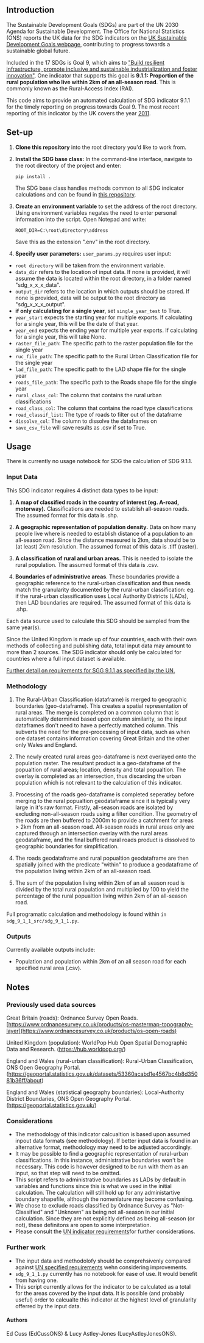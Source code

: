 ## Introduction

The Sustainable Development Goals (SDGs) are part of the UN 2030 Agenda for Sustainable Development. The Office for National Statistics (ONS) reports the UK data for the SDG indicators on the [UK Sustainable Development Goals webpage](https://sdgdata.gov.uk/), contributing to progress towards a sustainable global future. 

Included in the 17 SDGs is Goal 9, which aims to ["Build resilient infrastructure, promote inclusive and sustainable industrialization and foster innovation"](https://sdgs.un.org/goals/goal9). One indicator that supports this goal is **9.1.1: Proportion of the rural population who live within 2km of an all-season road**. This is commonly known as the Rural-Access Index (RAI). 

This code aims to provide an automated calculation of SDG indicator 9.1.1 for the timely reporting on progress towards Goal 9. The most recent reporting of this indicator by the UK covers the year [2011](https://sdgdata.gov.uk/9-1-1/).

## Set-up

1. **Clone this repository** into the root directory you'd like to work from. 

2. **Install the SDG base class:** In the command-line interface, navigate to the root directory of the project and enter:

    `pip install .`

   The SDG base class handles methods common to all SDG indicator calculations and can be found in [this repository](https://github.com/ONSgeo/sdg_base).

4. **Create an environment variable** to set the address of the root directory. Using environment variables negates the need to enter personal information into the script. Open Notepad and write:

    `ROOT_DIR=C:\root\directory\address`
    
    Save this as the extension ".env" in the root directory. 

5. **Specify user parameters:** `user_params.py` requires user input:

- `root directory` will be taken from the environment variable.
- `data_dir` refers to the location of input data. If none is provided, it will assume the data is located within the root directory, in a folder named "sdg_x_x_x_data".
- `output_dir` refers to the location in which outputs should be stored. If none is provided, data will be output to the root directory as "sdg_x_x_x_output".
- **if only calculating for a single year**, set `single_year_test` to True.
- `year_start` expects the starting year for multiple exports. If calculating for a single year, this will be the date of that year.
- `year_end` expects the ending year for multiple year exports. If calculating for a single year, this will take None.
- `raster_file_path`: The specific path to the raster population file for the single year
- `ruc_file_path`: The specific path to the Rural Urban Classification file for the single year
- `lad_file_path`: The specific path to the LAD shape file for the single year
- `roads_file_path`: The specific path to the Roads shape file for the single year
- `rural_class_col`: The column that contains the rural urban classifications
- `road_class_col`: The column that contains the road type classifications
- `road_classif_list`: The type of roads to filter out of the dataframe
- `dissolve_col`: The column to dissolve the dataframes on
- `save_csv_file` will save results as .csv if set to True.


## Usage      


There is currently no usage notebook for SDG the calculation of SDG 9.1.1.


### Input Data

This SDG indicator requires 4 distinct data types to be input: 

1. **A map of classified roads in the country of interest (eg. A-road, motorway).** Classifications are needed to establish all-season roads. The assumed format for this data is .shp. 

2. **A geographic representation of population density.** Data on how many people live where is needed to establish distance of a population to an all-season road. Since the distance measured is 2km, data should be to (at least) 2km resolution. The assumed format of this data is .tiff (raster).  

3. **A classification of rural and urban areas.** This is needed to isolate the rural population. The assumed format of this data is .csv.

4. **Boundaries of administrative areas**. These boundaries provide a geographic reference to the rural-urban classification and thus needs match the granularity documented by the rural-urban classification: eg. if the rural-urban classification uses Local Authority Districts (LADs), then LAD boundaries are required. The assumed format of this data is .shp. 

Each data source used to calculate this SDG should be sampled from the same year(s).   

Since the United Kingdom is made up of four countries, each with their own methods of collecting and publishing data, total input data may amount to more than 2 sources. The SDG indicator should only be calculated for countries where a full input dataset is available. 

[Further detail on requirements for SGG 9.1.1 as specified by the UN.](https://unstats.un.org/sdgs/metadata/files/Metadata-09-01-01.pdf) 

### Methodology

1. The Rural-Urban Classification (dataframe) is merged to geographic boundaries (geo-dataframe). This creates a spatial representation of rural areas. The merge is completed on a common column that is automatically determined based upon column similarity, so the input dataframes don't need to have a perfectly matched column. This subverts the need for the pre-processing of input data, such as when one dataset contains information covering Great Britain and the other only Wales and England. 

2. The newly created rural areas geo-dataframe is next overlayed onto the population raster. The resultant product is a geo-dataframe of the popualtion of rural areas; location, density and total popualtion. The overlay is completed as an intersection, thus discarding the urban population which is not relevant to the calculation of this indicator. 

3. Processing of the roads geo-dataframe is completed seperatley before merging to the rural popualtion geodataframe since it is typically very large in it's raw format. Firstly, all-season roads are isolated by excluding non-all-season roads using a filter condition. The geometry of the roads are then buffered to 2000m to provide a catchment for areas > 2km from an all-season road. All-season roads in rural areas only are captured through an intersection overlay with the rural areas geodataframe, and the final buffered rural roads product is dissolved to geographic boundaries for simplification. 

4. The roads geodataframe and rural popualtion geodataframe are then spatially joined with the predicate "within" to produce a geodataframe of the population living within 2km of an all-season road.

5. The sum of the population living within 2km of an all season road is divided by the total rural population and multiplied by 100 to yield the percentage of the rural popualtion living within 2km of an all-season road.
     
Full programatic calculation and methodology is found within `in sdg_9_1_1_src/sdg_9_1_1.py`.  

### Outputs

Currently available outputs include:

- Population and population within 2km of an all season road for each specified rural area (.csv).


## Notes


### Previously used data sources
    
Great Britain (roads): Ordnance Survey Open Roads. 
[https://www.ordnancesurvey.co.uk/products/os-mastermap-topography-layer](https://www.ordnancesurvey.co.uk/products/os-open-roads)
    
United Kingdom (population): WorldPop Hub Open Spatial Demographic Data and Research.
(https://hub.worldpop.org/)
        
England and Wales (rural-urban classification): Rural-Urban Classification, ONS Open Geography Portal.  
(https://geoportal.statistics.gov.uk/datasets/53360acabd1e4567bc4b8d35081b36ff/about)
    
England and Wales (statistical geography boundaries): Local-Authority District Boundaries, ONS Open Geography Portal. 
(https://geoportal.statistics.gov.uk/) 


### Considerations

- The methodology of this indicator calcualtion is based upon assumed inpout data formats (see methodology). If better input data is found in an alternative format, methodology may need to be adjusted accordingly.
- It may be possible to find a geographic representation of rural-urban classifications. In this instance, administrative boundaries won't be necessary. This code is however designed to be run with them as an input, so that step will need to be omitted.
- This script refers to administrative boundaries as LADs by default in variables and functions since this is what we used in the initial calculation. The calculation will still hold up for any administartive boundary shapefile, although the nomenlature may become confusing.
- We chose to exclude roads classified by Ordnance Survey as "Not-Classified" and "Unknown" as being not all-season in our initial calculation. Since they are not explicitly defined as being all-season (or not), these definitons are open to some interpretation. 
- Please consult the [UN indicator requirements](https://unstats.un.org/sdgs/metadata/files/Metadata-09-01-01.pdf)for further considerations.

### Further work 

- The input data and methodolofy should be comprehsivenly compared against [UN specified requirements](https://unstats.un.org/sdgs/metadata/files/Metadata-09-01-01.pdf) wehn considering improvements.
- `sdg_9_1_1.py` currently has no notebook for ease of use. It would benefit from having one.
- This script currently allows for the indicator to be calculated as a total for the areas covered by the input data. It is possible (and probably useful) order to calcualte this indicator at the highest level of granularity offerred by the input data. 

#### Authors

Ed Cuss (EdCussONS) & Lucy Astley-Jones (LucyAstleyJonesONS).

